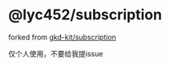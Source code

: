 # @lyc452/subscription

forked from [gkd-kit/subscription](https://github.com/gkd-kit/subscription)

仅个人使用，不要给我提issue
